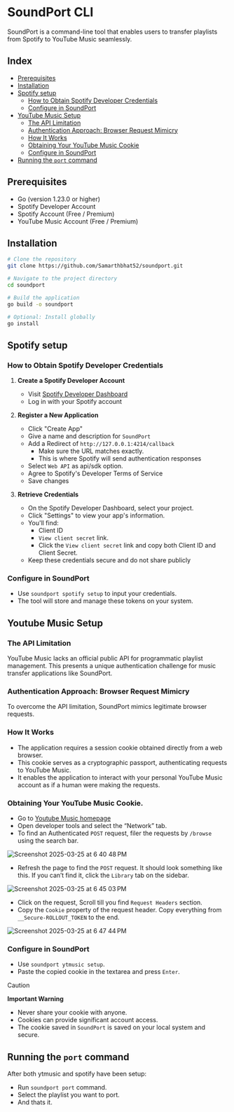 # SoundPort CLI

SoundPort is a command-line tool that enables users to transfer playlists from Spotify to YouTube Music seamlessly.

## Index

- [Prerequisites](#prerequisites)
- [Installation](#installation)
- [Spotify setup](#spotify-setup)
  - [How to Obtain Spotify Developer Credentials](#how-to-obtain-spotify-developer-credentials)
  - [Configure in SoundPort](#configure-in-soundport)
- [YouTube Music Setup](#youtube-music-setup)
  - [The API Limitation](#the-api-limitation)
  - [Authentication Approach: Browser Request Mimicry](#authentication-approach-browser-request-mimicry)
  - [How It Works](#how-it-works)
  - [Obtaining Your YouTube Music Cookie](#obtaining-your-youtube-music-cookie)
  - [Configure in SoundPort](#configure-in-soundport-1)
- [Running the `port` command](#running-the-port-command)

## Prerequisites

- Go (version 1.23.0 or higher)
- Spotify Developer Account
- Spotify Account (Free / Premium)
- YouTube Music Account (Free / Premium)

## Installation

```bash
# Clone the repository
git clone https://github.com/Samarthbhat52/soundport.git

# Navigate to the project directory
cd soundport

# Build the application
go build -o soundport

# Optional: Install globally
go install
```

## Spotify setup

### How to Obtain Spotify Developer Credentials

1. **Create a Spotify Developer Account**

   - Visit [Spotify Developer Dashboard](https://developer.spotify.com/dashboard/)
   - Log in with your Spotify account

2. **Register a New Application**

   - Click "Create App"
   - Give a name and description for `SoundPort`
   - Add a Redirect of `http://127.0.0.1:4214/callback`
     - Make sure the URL matches exactly.
     - This is where Spotify will send authentication responses
   - Select `Web API` as api/sdk option.
   - Agree to Spotify's Developer Terms of Service
   - Save changes

3. **Retrieve Credentials**

   - On the Spotify Developer Dashboard, select your project.
   - Click "Settings" to view your app's information.
   - You'll find:
     - Client ID
     - `View client secret` link.
     - Click the `View client secret` link and copy both Client ID and Client Secret.
   - Keep these credentials secure and do not share publicly

### Configure in SoundPort

- Use `soundport spotify setup` to input your credentials.
- The tool will store and manage these tokens on your system.

## Youtube Music Setup

### The API Limitation
YouTube Music lacks an official public API for programmatic playlist management. This presents a unique authentication challenge for music transfer applications like SoundPort.

### Authentication Approach: Browser Request Mimicry
To overcome the API limitation, SoundPort mimics legitimate browser requests.

### How It Works
* The application requires a session cookie obtained directly from a web browser.
* This cookie serves as a cryptographic passport, authenticating requests to YouTube Music.
* It enables the application to interact with your personal YouTube Music account as if a human were making the requests.

### Obtaining Your YouTube Music Cookie.

- Go to  [Youtube Music homepage](music.youtube.com)
- Open developer tools and select the “Network” tab.
- To find an Authenticated `POST` request, filer the requests by `/browse` using the search bar.
  
![Screenshot 2025-03-25 at 6 40 48 PM](https://github.com/user-attachments/assets/fc8ef573-279a-48f2-8928-768dcd28a505)


- Refresh the page to find the `POST` request. It should look something like this. If you can’t find it, click the `Library` tab on the sidebar.
  
![Screenshot 2025-03-25 at 6 45 03 PM](https://github.com/user-attachments/assets/49b79f92-e16b-4bde-805c-593b22cca067)

- Click on the request, Scroll till you find `Request Headers` section.
- Copy the `Cookie` property of the request header. Copy everything from 	`__Secure-ROLLOUT_TOKEN` to the end.
  
![Screenshot 2025-03-25 at 6 47 44 PM](https://github.com/user-attachments/assets/1a26bb3a-3391-4841-9570-58238e60ef86)

### Configure in SoundPort

- Use `soundport ytmusic setup`.
- Paste the copied cookie in the textarea and press `Enter`.

> [!CAUTION]
> **Important Warning**
> * Never share your cookie with anyone.
> * Cookies can provide significant account access.
> * The cookie saved in `SoundPort` is saved on your local system and secure.

## Running the `port` command

After both ytmusic and spotify have been setup:
- Run `soundport port` command.
- Select the playlist you want to port.
- And thats it.

